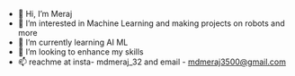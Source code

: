 - 👋 Hi, I’m Meraj
- 👀 I’m interested in Machine Learning and making projects on robots and more
- 🌱 I’m currently learning AI ML
- 💞️ I’m looking to enhance my skills
- 📫 reachme at insta- mdmeraj_32 and email - mdmeraj3500@gmail.com


